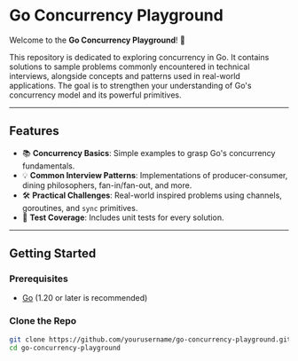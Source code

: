 # Go Concurrency Playground

Welcome to the **Go Concurrency Playground**! 🚀 

This repository is dedicated to exploring concurrency in Go. It contains solutions to sample problems commonly encountered in technical interviews, alongside concepts and patterns used in real-world applications. The goal is to strengthen your understanding of Go's concurrency model and its powerful primitives.

---

## Features
- 📚 **Concurrency Basics**: Simple examples to grasp Go's concurrency fundamentals.
- 💡 **Common Interview Patterns**: Implementations of producer-consumer, dining philosophers, fan-in/fan-out, and more.
- 🛠️ **Practical Challenges**: Real-world inspired problems using channels, goroutines, and `sync` primitives.
- 🧪 **Test Coverage**: Includes unit tests for every solution.

---

## Getting Started

### Prerequisites
- [Go](https://golang.org/dl/) (1.20 or later is recommended)

### Clone the Repo
```bash
git clone https://github.com/yourusername/go-concurrency-playground.git
cd go-concurrency-playground


